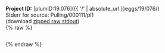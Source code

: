 **Project ID:** [plumID:19.076]({{ '/' | absolute_url }}eggs/19/076/)  
Stderr for source:  Pulling/000111/pl1   
(download [zipped raw stdout](pl1.plumed_master.stdout.txt.zip))  
{% raw %}
<pre>
</pre>
{% endraw %}
